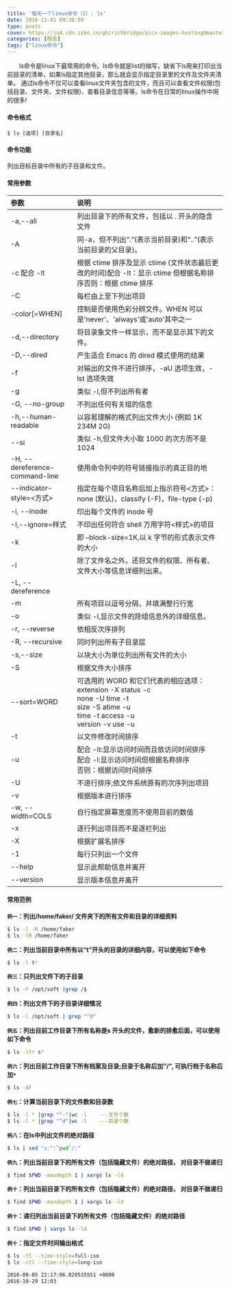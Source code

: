 ```yaml
---
title: '每天一个linux命令（1）: ls'
date: 2016-12-01 09:38:59
type: posts
cover: https://jsd.cdn.zzko.cn/gh/richbridge/picx-images-hosting@master/thumbnail/程技.jpg
categories: [程技]
tags: ["linux命令"]
---
```

　　ls命令是linux下最常用的命令。ls命令就是list的缩写，缺省下ls用来打印出当前目录的清单，如果ls指定其他目录，那么就会显示指定目录里的文件及文件夹清单。 通过ls命令不仅可以查看linux文件夹包含的文件，而且可以查看文件权限(包括目录、文件夹、文件权限)、查看目录信息等等。ls命令在日常的linux操作中用的很多!
<!--more -->
#### 命令格式
```shell
$ ls [选项] [目录名]
```
#### 命令功能
列出目标目录中所有的子目录和文件。
#### 常用参数
| 参数     | 说明     |
| :------------- | :------------- |
| -a,--all       | 列出目录下的所有文件，包括以 . 开头的隐含文件      |
|  -A  |  同-a，但不列出“.”(表示当前目录)和“..”(表示当前目录的父目录)。  |
|  -c  配合 -lt  |  根据 ctime 排序及显示 ctime (文件状态最后更改的时间)配合 -lt：显示 ctime 但根据名称排序否则：根据 ctime 排序  |
|  -C  |  每栏由上至下列出项目  |
|  -color[=WHEN]  |  控制是否使用色彩分辨文件。WHEN 可以是'never'、'always'或'auto'其中之一  |
|  -d,--directory  |  将目录象文件一样显示，而不是显示其下的文件。  |
|  -D,--dired  |  产生适合 Emacs 的 dired 模式使用的结果  |
|  -f  |  对输出的文件不进行排序，-aU 选项生效，-lst 选项失效  |
|  -g  |  类似 -l,但不列出所有者  |
|  -G, --no-group  |  不列出任何有关组的信息  |
|  -h,--human-readable  |  以容易理解的格式列出文件大小 (例如 1K 234M 2G)  |
|  --si  |  类似 -h,但文件大小取 1000 的次方而不是 1024  |
|  -H, --dereference-command-line  |  使用命令列中的符号链接指示的真正目的地 |
|  --indicator-style=<方式>  |  指定在每个项目名称后加上指示符号<方式>：none (默认)，classify (-F)，file-type (-p)  |
|  -i, --inode  |   印出每个文件的 inode 号  |
|  -I,--ignore=样式   |  不印出任何符合 shell 万用字符<样式>的项目  |
|  -k  |  即 –block-size=1K,以 k 字节的形式表示文件的大小  |
|  -l  |  除了文件名之外，还将文件的权限、所有者、文件大小等信息详细列出来。  |
|  -L, --dereference  |    |
|  -m  |  所有项目以逗号分隔，并填满整行行宽  |
|  -o  |  类似 -l,显示文件的除组信息外的详细信息。  |
|  -r, --reverse  | 依相反次序排列   |
|  -R, --recursive  |  同时列出所有子目录层  |
|  -s,--size  |  以块大小为单位列出所有文件的大小  |
|  -S  |  根据文件大小排序  |
|  --sort=WORD  |  可选用的 WORD 和它们代表的相应选项： <br>extension -X status -c<br>none -U time -t<br>size -S atime -u<br>time -t access -u<br>version -v use -u |
|  -t  |  以文件修改时间排序  |
|  -u   |  配合 -lt:显示访问时间而且依访问时间排序<br>配合 -l:显示访问时间但根据名称排序<br>否则：根据访问时间排序  |
|  -U  |  不进行排序;依文件系统原有的次序列出项目  |
|  -v  |  根据版本进行排序  |
|  -w, --width=COLS  |   自行指定屏幕宽度而不使用目前的数值  |
|  -x  |  逐行列出项目而不是逐栏列出  |
|  -X  |  根据扩展名排序  |
|  -1  |  每行只列出一个文件  |
|  --help  |  显示此帮助信息并离开  |
|  --version   |  显示版本信息并离开  |
#### 常用范例
**`例一`：列出/home/faker/ 文件夹下的所有文件和目录的详细资料**
```bash
$ ls -l -R /home/faker
$ ls -lR /home/faker
```
**`例二`：列出当前目录中所有以“t”开头的目录的详细内容，可以使用如下命令**
```bash
$ ls -l t*
```
**`例三`：只列出文件下的子目录**
```bash
$ ls -F /opt/soft |grep /$
```
**`例四`：列出文件下的子目录详细情况**
```bash
$ ls -l /opt/soft | grep "^d"
```
**`例五`：列出目前工作目录下所有名称是s 开头的文件，愈新的排愈后面，可以使用如下命令**
```bash
$ ls -ltr s*
```
**`例六`：列出目前工作目录下所有档案及目录;目录于名称后加"/", 可执行档于名称后加`*`**
```bash
$ ls -AF
```
**`例七`：计算当前目录下的文件数和目录数**
```bash
$ ls -l * |grep "^-"|wc -l    ---文件个数
$ ls -l * |grep "^d"|wc -l    ---目录个数
```
**`例八`：在ls中列出文件的绝对路径**
```bash
$ ls | sed "s:^:`pwd`/:"
```
**`例九`：列出当前目录下的所有文件（包括隐藏文件）的绝对路径， 对目录不做递归**
```bash
$ find $PWD -maxdepth 1 | xargs ls -ld
```
**`例十`：列出当前目录下的所有文件（包括隐藏文件）的绝对路径， 对目录不做递归**
```bash
$ find $PWD -maxdepth 1 | xargs ls -ld
```
**`例十`：递归列出当前目录下的所有文件（包括隐藏文件）的绝对路径**
```bash
$ find $PWD | xargs ls -ld
```
**`例十`：指定文件时间输出格式**
```bash
$ ls -tl --time-style=full-iso
$ ls -ctl --time-style=long-iso
```
```bash
2016-08-05 22:17:06.020535551 +0800
2016-10-29 12:03
```
